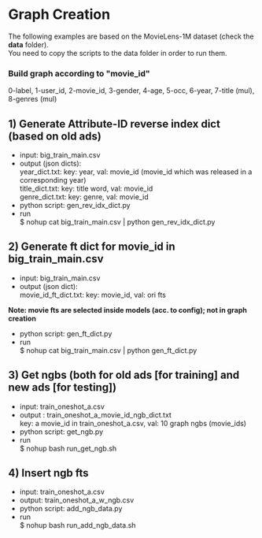 # Graph Creation
The following examples are based on the MovieLens-1M dataset (check the **data** folder). \
You need to copy the scripts to the data folder in order to run them.

### Build graph according to "movie_id"

0-label, 1-user_id, 2-movie_id, 3-gender, 4-age, 5-occ, 6-year, 7-title (mul), 8-genres (mul)
 
## 1) Generate Attribute-ID reverse index dict (based on old ads)
* input: big_train_main.csv
* output (json dicts): \
year_dict.txt: key: year, val: movie_id (movie_id which was released in a corresponding year) \
title_dict.txt: key: title word, val: movie_id \
genre_dict.txt: key: genre, val: movie_id
* python script: gen_rev_idx_dict.py
* run \
$ nohup cat big_train_main.csv | python gen_rev_idx_dict.py

## 2) Generate ft dict for movie_id in big_train_main.csv
* input: big_train_main.csv
* output (json dict): \
movie_id_ft_dict.txt: key: movie_id, val: ori fts 

**Note: movie fts are selected inside models (acc. to config); not in graph creation**

* python script: gen_ft_dict.py
* run \
$ nohup cat big_train_main.csv | python gen_ft_dict.py

## 3) Get ngbs (both for old ads [for training] and new ads [for testing])
* input: train_oneshot_a.csv
* output : train_oneshot_a_movie_id_ngb_dict.txt \
key: a movie_id in train_oneshot_a.csv, val: 10 graph ngbs (movie_ids)
* python script: get_ngb.py
* run \
$ nohup bash run_get_ngb.sh

## 4) Insert ngb fts
* input: train_oneshot_a.csv
* output: train_oneshot_a_w_ngb.csv
* python script: add_ngb_data.py
* run \
$ nohup bash run_add_ngb_data.sh
